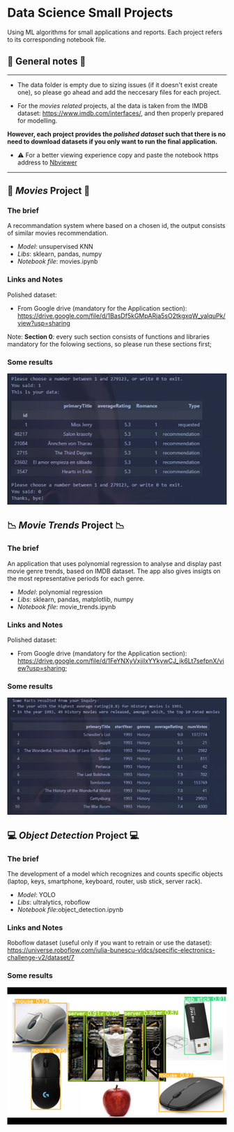 # Data Science Small Projects
Using ML algorithms for small applications and reports. Each project refers to its corresponding notebook file.

## :pushpin: General notes :pushpin:
---
- The data folder is empty due to sizing issues (if it doesn't exist create one), so please go ahead and add the neccesary files for each project.

- For the *movies related* projects, al the data is taken from the IMDB dataset: https://www.imdb.com/interfaces/, and then properly prepared for modelling. 

**However, each project provides the *polished dataset* such that there is no need to download datasets if you only want to run the final application.** 

- :warning: For a better viewing experience copy and paste the notebook https address to [Nbviewer](https://nbviewer.org/)

---
## :movie_camera: *Movies* Project :movie_camera:

### **The brief**
A recommandation system where based on a chosen id, the output consists of similar movies recommendation.
- *Model*: unsupervised KNN 
- *Libs*: sklearn, pandas, numpy
- *Notebook file*: movies.ipynb

### **Links and Notes**
Polished dataset:
- From Google drive (mandatory for the Application section): https://drive.google.com/file/d/1BasDf5kGMpARja5sO2tkgxqW_yalquPk/view?usp=sharing 

Note: 
**Section 0**: every such section consists of functions and libraries mandatory for the folowing sections, so please run these sections first;

### **Some results**
<img src="/results_images/Movie_recommendations_results.PNG" alt="Partial results from the movie trens notebook" >

## :chart_with_downwards_trend: *Movie Trends* Project :chart_with_downwards_trend:


### **The brief**
An application that uses polynomial regression to analyse and display past movie genre trends, based on IMDB dataset. The app also gives insigts on the most representative periods for each genre.

- *Model*: polynomial regression
- *Libs*: sklearn, pandas, matplotlib, numpy
- *Notebook file*: movie_trends.ipynb
### **Links and Notes**
Polished dataset:
- From Google drive (mandatory for the Application section): https://drive.google.com/file/d/1FeYNXyVxjiIxYYkywCJ_jk6Lt7sefpnX/view?usp=sharing;

### **Some results**
<img src="/results_images/movie_trends_result.PNG" alt="Partial results from the movie trens notebook" >

## :computer: *Object Detection* Project :computer:


### **The brief**
The development of a model which recognizes and counts specific objects (laptop, keys, smartphone, keyboard, router, usb stick, server rack).  

- *Model*: YOLO
- *Libs*: ultralytics, roboflow
- *Notebook file*:object_detection.ipynb
### **Links and Notes**
Roboflow dataset (useful only if you want to retrain or use the dataset):
https://universe.roboflow.com/iulia-bunescu-vldcs/specific-electronics-challenge-v2/dataset/7


### **Some results**
<img src="/results_images/challenge_test_trained_model.png" alt="Model Testing results" >

